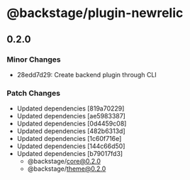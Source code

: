 # @backstage/plugin-newrelic

## 0.2.0
### Minor Changes

- 28edd7d29: Create backend plugin through CLI

### Patch Changes

- Updated dependencies [819a70229]
- Updated dependencies [ae5983387]
- Updated dependencies [0d4459c08]
- Updated dependencies [482b6313d]
- Updated dependencies [1c60f716e]
- Updated dependencies [144c66d50]
- Updated dependencies [b79017fd3]
  - @backstage/core@0.2.0
  - @backstage/theme@0.2.0
